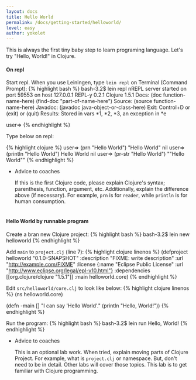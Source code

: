 ```yaml
---
layout: docs
title: Hello World
permalink: /docs/getting-started/helloworld/
level: easy
author: yokolet
---
```


This is always the first tiny baby step to learn programing language.
Let's try "Hello, World!" in Clojure.

#### On repl

Start repl. When you use Leiningen, type `lein repl` on Terminal (Command Prompt):
{% highlight bash %}
bash-3.2$ lein repl
nREPL server started on port 59553 on host 127.0.0.1
REPL-y 0.2.1
Clojure 1.5.1
    Docs: (doc function-name-here)
          (find-doc "part-of-name-here")
  Source: (source function-name-here)
 Javadoc: (javadoc java-object-or-class-here)
    Exit: Control+D or (exit) or (quit)
 Results: Stored in vars *1, *2, *3, an exception in *e

user=>
{% endhighlight %}

Type below on repl:

{% highlight clojure %}
user=> (prn "Hello World")
"Hello World"
nil
user=> (println "Hello World")
Hello World
nil
user=> (pr-str "Hello World")
"\"Hello World\""
{% endhighlight %}

- Advice to coaches

    If this is the first Clojure code, please explain Clojure's syntax; parenthesis, function, argument, etc.
    Additionally, explain the difference above (if necessary). For example, `prn` is for `reader`, while `println` is for human consumption. <br/><br/>


#### Hello World by runnable program
Create a bran new Clojure project:
{% highlight bash %}
bash-3.2$ lein new helloworld
{% endhighlight %}

Add `main` to `project.clj` (line 7):
{% highlight clojure linenos %}
(defproject helloworld "0.1.0-SNAPSHOT"
  :description "FIXME: write description"
  :url "http://example.com/FIXME"
  :license {:name "Eclipse Public License"
            :url "http://www.eclipse.org/legal/epl-v10.html"}
  :dependencies [[org.clojure/clojure "1.5.1"]]
  :main helloworld.core)
{% endhighlight %}

Edit `src/helloworld/core.clj` to look like below:
{% highlight clojure linenos %}
(ns helloworld.core)

(defn -main []
  "I can say 'Hello World'."
  (println "Hello, World!"))
{% endhighlight %}

Run the program:
{% highlight bash %}
bash-3.2$ lein run
Hello, World!
{% endhighlight %}

- Advice to coaches

    This is an optional lab work. When tried, explain moving parts of Clojure Project. For example, what is `project.clj` or namespace. But, don't need to be in detail. Other labs will cover those topics. This lab is to get familiar with Clojure programming.